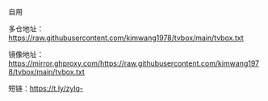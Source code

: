 自用

多仓地址：https://raw.githubusercontent.com/kimwang1978/tvbox/main/tvbox.txt

镜像地址：https://mirror.ghproxy.com/https://raw.githubusercontent.com/kimwang1978/tvbox/main/tvbox.txt

短链：https://t.ly/zylq-
